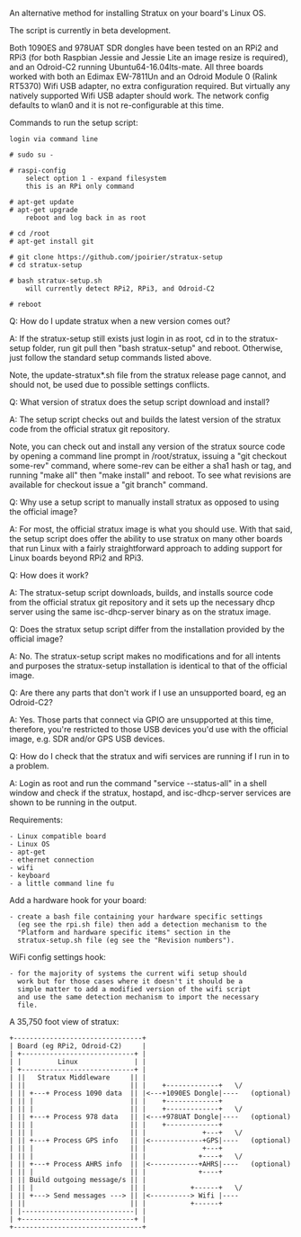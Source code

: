 An alternative method for installing Stratux on your board's Linux OS.

The script is currently in beta development.

Both 1090ES and 978UAT SDR dongles have been tested on an RPi2 and RPi3
(for both Raspbian Jessie and Jessie Lite an image resize is required),
and an Odroid-C2 running Ubuntu64-16.04lts-mate. All three boards worked
with both an Edimax EW-7811Un and an Odroid Module 0 (Ralink RT5370) Wifi
USB adapter, no extra configuration required. But virtually any natively
supported Wifi USB adapter should work. The network config defaults to
wlan0 and it is not re-configurable at this time.


Commands to run the setup script:

    login via command line

    # sudo su -

    # raspi-config
        select option 1 - expand filesystem
        this is an RPi only command

    # apt-get update
    # apt-get upgrade
        reboot and log back in as root

    # cd /root
    # apt-get install git

    # git clone https://github.com/jpoirier/stratux-setup
    # cd stratux-setup

    # bash stratux-setup.sh
        will currently detect RPi2, RPi3, and Odroid-C2

    # reboot


Q: How do I update stratux when a new version comes out?

A: If the stratux-setup still exists just login in as root,
cd in to the stratux-setup folder, run git pull then "bash stratux-setup"
and reboot. Otherwise, just follow the standard setup commands
listed above.

Note, the update-stratux*.sh file from the stratux release page
cannot, and should not, be used due to possible settings conflicts.


Q: What version of stratux does the setup script download and install?

A: The setup script checks out and builds the latest version of the stratux
code from the official stratux git repository.

Note, you can check out and install any version of the stratux source code by
opening a command line prompt in /root/stratux, issuing a "git checkout some-rev"
command, where some-rev can be either a sha1 hash or tag, and running
"make all" then "make install" and reboot. To see what revisions are available for
checkout issue a "git branch" command.


Q: Why use a setup script to manually install stratux as opposed to using the official image?

A: For most, the official stratux image is what you should use.
With that said, the setup script does offer the ability to use stratux on
many other boards that run Linux with a fairly straightforward approach to
adding support for Linux boards beyond RPi2 and RPi3.


Q: How does it work?

A: The stratux-setup script downloads, builds, and installs source code from the
official stratux git repository and it sets up the necessary dhcp server using
the same isc-dhcp-server binary as on the stratux image.


Q: Does the stratux setup script differ from the installation provided by the official image?

A: No. The stratux-setup script makes no modifications and for all intents and purposes
the stratux-setup installation is identical to that of the official image.


Q: Are there any parts that don't work if I use an unsupported board, eg an Odroid-C2?

A: Yes. Those parts that connect via GPIO are unsupported at this time,
therefore, you're restricted to those USB devices you'd use with the official image,
e.g. SDR and/or GPS USB devices.


Q: How do I check that the stratux and wifi services are running if I run in to a problem.

A: Login as root and run the command "service --status-all" in a shell window and check
if the stratux, hostapd, and isc-dhcp-server services are shown to be running in the output.


Requirements:

    - Linux compatible board
    - Linux OS
    - apt-get
    - ethernet connection
    - wifi
    - keyboard
    - a little command line fu


Add a hardware hook for your board:

    - create a bash file containing your hardware specific settings
      (eg see the rpi.sh file) then add a detection mechanism to the
      "Platform and hardware specific items" section in the
      stratux-setup.sh file (eg see the "Revision numbers").


WiFi config settings hook:

    - for the majority of systems the current wifi setup should
      work but for those cases where it doesn't it should be a
      simple matter to add a modified version of the wifi script
      and use the same detection mechanism to import the necessary
      file.


A 35,750 foot view of stratux:

    +--------------------------------+
    | Board (eg RPi2, Odroid-C2)     |
    | +----------------------------+ |
    | |         Linux              | |
    | +----------------------------+ |
    | ||   Stratux Middleware     || |
    | ||                          || |    +-------------+   \/
    | || +---+ Process 1090 data  || |<---+1090ES Dongle|----   (optional)
    | || |                        || |    +-------------+
    | || |                        || |    +-------------+   \/
    | || +---+ Process 978 data   || |<---+978UAT Dongle|----   (optional)
    | || |                        || |    +-------------+
    | || |                        || |              +---+   \/
    | || +---+ Process GPS info   || |<-------------+GPS|----   (optional)
    | || |                        || |              +---+
    | || |                        || |             +----+   \/
    | || +---+ Process AHRS info  || |<------------+AHRS|----   (optional)
    | || |                        || |             +----+
    | || Build outgoing message/s || |
    | || |                        || |           +------+   \/
    | || +---> Send messages ---> || |<----------> Wifi |----
    | ||                          || |           +------+
    | |----------------------------| |
    | +----------------------------+ |
    +--------------------------------+
